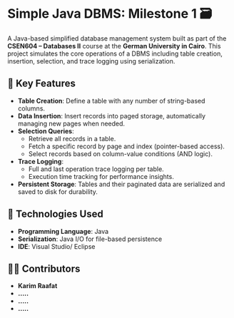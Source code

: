 # Simple Java DBMS: Milestone 1 🗃️

A Java-based simplified database management system built as part of the **CSEN604 – Databases II** course at the **German University in Cairo**. This project simulates the core operations of a DBMS including table creation, insertion, selection, and trace logging using serialization.

## 🔑 Key Features

- **Table Creation**: Define a table with any number of string-based columns.
- **Data Insertion**: Insert records into paged storage, automatically managing new pages when needed.
- **Selection Queries**:  
  - Retrieve all records in a table.  
  - Fetch a specific record by page and index (pointer-based access).  
  - Select records based on column-value conditions (AND logic).
- **Trace Logging**:  
  - Full and last operation trace logging per table.  
  - Execution time tracking for performance insights.
- **Persistent Storage**: Tables and their paginated data are serialized and saved to disk for durability.

## 🧪 Technologies Used

- **Programming Language**: Java  
- **Serialization**: Java I/O for file-based persistence  
- **IDE**: Visual Studio/ Eclipse

## 👨‍💻 Contributors

- **Karim Raafat**
- **.....** 
- **.....** 
- **.....** 
